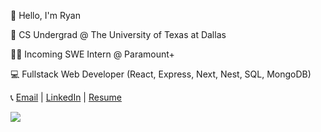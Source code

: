 
 <p>👋 Hello, I'm Ryan</p>
 <p>🏫 CS Undergrad @ The University of Texas at Dallas</p>
 <p>👩‍💻 Incoming SWE Intern @ Paramount+</p>
 <p>💻 Fullstack Web Developer (React, Express, Next, Nest, SQL, MongoDB)</p>
 <p>📞 <a href="mailto:ryan2dimaranan@gmail.com" target="_blank">Email</a> | <a href="https://www.linkedin.com/in/ryan-dimaranan" target="_blank">LinkedIn</a> | <a href="https://ryannd.github.io/files/Resume.pdf" target="_blank">Resume</a></p>
<img align="center" src="https://github-readme-stats.vercel.app/api?username=ryannd&show_icons=true&theme=radical">

